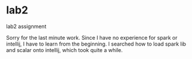 # lab2
lab2 assignment

Sorry for the last minute work. Since I have no experience for spark or intellij, I have to learn from the beginning.
I searched how to load spark lib and scalar onto intellij, which took quite a while.
